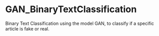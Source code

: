# GAN_BinaryTextClassification
Binary Text Classification using the model GAN, to classify if a specific article is fake or real. 
